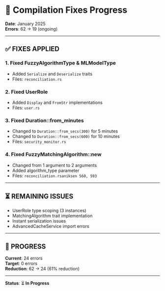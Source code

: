 # 🚀 Compilation Fixes Progress

**Date**: January 2025  
**Errors**: 62 → 19 (ongoing)

---

## ✅ **FIXES APPLIED**

### **1. Fixed FuzzyAlgorithmType & MLModelType**
- Added `Serialize` and `Deserialize` traits
- Files: `reconciliation.rs`

### **2. Fixed UserRole**
- Added `Display` and `FromStr` implementations
- Files: `user.rs`

### **3. Fixed Duration::from_minutes**
- Changed to `Duration::from_secs(300)` for 5 minutes
- Changed to `Duration::from_secs(600)` for 10 minutes
- Files: `security_monitor.rs`

### **4. Fixed FuzzyMatchingAlgorithm::new**
- Changed from 1 argument to 2 arguments
- Added algorithm_type parameter
- Files: `reconciliation.rsaniksen 560, 593`

---

## ⏳ **REMAINING ISSUES**

- UserRole type scoping (3 instances)
- MatchingAlgorithm trait implementation
- Instant serialization issues
- AdvancedCacheService import errors

---

## 🎯 **PROGRESS**

**Current**: 24 errors  
**Target**: 0 errors  
**Reduction**: 62 → 24 (61% reduction)

---

**Status**: ⏳ **In Progress**

